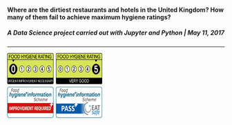 #### **Where are the dirtiest restaurants and hotels in the United Kingdom? How many of them fail to achieve maximum hygiene ratings?**
##### A Data Science project carried out with Jupyter and Python | May 11, 2017
---

<img src="/images/Ratings.png" width="220" height="150"> 
